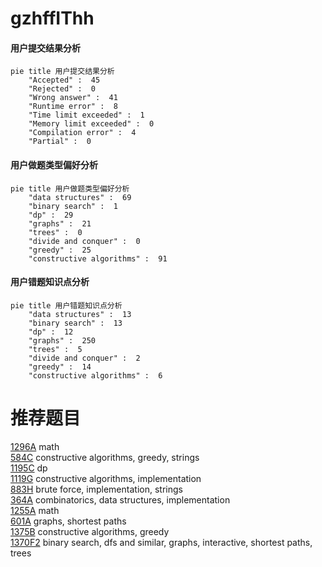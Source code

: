 # gzhffIThh

<!-- tabs:start -->



#### **用户提交结果分析**

```mermaid
pie title 用户提交结果分析
    "Accepted" :  45
    "Rejected" :  0
    "Wrong answer" :  41
    "Runtime error" :  8
    "Time limit exceeded" :  1
    "Memory limit exceeded" :  0
    "Compilation error" :  4
    "Partial" :  0
```

#### **用户做题类型偏好分析**

```mermaid
pie title 用户做题类型偏好分析
    "data structures" :  69
    "binary search" :  1
    "dp" :  29
    "graphs" :  21
    "trees" :  0
    "divide and conquer" :  0
    "greedy" :  25
    "constructive algorithms" :  91
```
#### **用户错题知识点分析**

```mermaid
pie title 用户错题知识点分析
    "data structures" :  13
    "binary search" :  13
    "dp" :  12
    "graphs" :  250
    "trees" :  5
    "divide and conquer" :  2
    "greedy" :  14
    "constructive algorithms" :  6
```



<!-- tabs:end -->
# 推荐题目
[1296A](https://codeforces.com/contest/1296/problem/A)		math		  
[584C](https://codeforces.com/contest/584/problem/C)		constructive algorithms,
                        greedy,
                        strings		  
[1195C](https://codeforces.com/contest/1195/problem/C)		dp		  
[1119G](https://codeforces.com/contest/1119/problem/G)		constructive algorithms,
                        implementation		  
[883H](https://codeforces.com/contest/883/problem/H)		brute force,
                        implementation,
                        strings		  
[364A](https://codeforces.com/contest/364/problem/A)		combinatorics,
                        data structures,
                        implementation		  
[1255A](https://codeforces.com/contest/1255/problem/A)		math		  
[601A](https://codeforces.com/contest/601/problem/A)		graphs,
                        shortest paths		  
[1375B](https://codeforces.com/contest/1375/problem/B)		constructive algorithms,
                        greedy		  
[1370F2](https://codeforces.com/contest/1370F/problem/2)		binary search,
                        dfs and similar,
                        graphs,
                        interactive,
                        shortest paths,
                        trees		  
